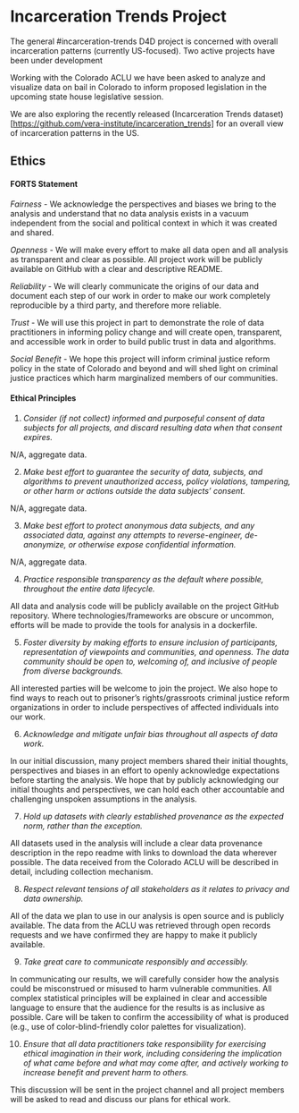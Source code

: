 
# Incarceration Trends Project
The general #incarceration-trends D4D project is concerned with overall incarceration patterns (currently US-focused). Two active projects have been under development

Working with the Colorado ACLU we have been asked to analyze and visualize data on bail in Colorado to inform proposed legislation in the upcoming state house legislative session. 

We are also exploring the recently released (Incarceration Trends dataset)[https://github.com/vera-institute/incarceration_trends] for an overall view of incarceration patterns in the US.


## Ethics

#### FORTS Statement

*Fairness* - We acknowledge the perspectives and biases we bring to the analysis and understand that no data analysis exists in a vacuum independent from the social and political context in which it was created and shared.

*Openness* - We will make every effort to make all data open and all analysis as transparent and clear as possible. All project work will be publicly available on GitHub with a clear and descriptive README.

*Reliability* - We will clearly communicate the origins of our data and document each step of our work in order to make our work completely reproducible by a third party, and therefore more reliable.

*Trust* - We will use this project in part to demonstrate the role of data practitioners in informing policy change and will create open, transparent, and accessible work in order to build public trust in data and algorithms.

*Social Benefit* - We hope this project will inform criminal justice reform policy in the state of Colorado and beyond and will shed light on criminal justice practices which harm marginalized members of our communities.

#### Ethical Principles

1. *Consider (if not collect) informed and purposeful consent of data subjects for all projects, and discard resulting data when that consent expires.*

N/A, aggregate data.

2. *Make best effort to guarantee the security of data, subjects, and algorithms to prevent unauthorized access, policy violations, tampering, or other harm or actions outside the data subjects’ consent.*

N/A, aggregate data.

3. *Make best effort to protect anonymous data subjects, and any associated data, against any attempts to reverse-engineer, de-anonymize, or otherwise expose confidential information.*

N/A, aggregate data.

4. *Practice responsible transparency as the default where possible, throughout the entire data lifecycle.*

All data and analysis code will be publicly available on the project GitHub repository. Where technologies/frameworks are obscure or uncommon, efforts will be made to provide the tools for analysis in a dockerfile.

5. *Foster diversity by making efforts to ensure inclusion of participants, representation of viewpoints and communities, and openness. The data community should be open to, welcoming of, and inclusive of people from diverse backgrounds.*

All interested parties will be welcome to join the project. We also hope to find ways to reach out to prisoner’s rights/grassroots criminal justice reform organizations in order to include perspectives of affected individuals into our work.

6. *Acknowledge and mitigate unfair bias throughout all aspects of data work.*

In our initial discussion, many project members shared their initial thoughts, perspectives and biases in an effort to openly acknowledge expectations before starting the analysis. We hope that by publicly acknowledging our initial thoughts and perspectives, we can hold each other accountable and challenging unspoken assumptions in the analysis.

7. *Hold up datasets with clearly established provenance as the expected norm, rather than the exception.*

All datasets used in the analysis will include a clear data provenance description in the repo readme with links to download the data wherever possible. The data received from the Colorado ACLU will be described in detail, including collection mechanism.

8. *Respect relevant tensions of all stakeholders as it relates to privacy and data ownership.*

All of the data we plan to use in our analysis is open source and is publicly available. The data from the ACLU was retrieved through open records requests and we have confirmed they are happy to make it publicly available.

9. *Take great care to communicate responsibly and accessibly.*

In communicating our results, we will carefully consider how the analysis could be misconstrued or misused to harm vulnerable communities. All complex statistical principles will be explained in clear and accessible language to ensure that the audience for the results is as inclusive as possible. Care will be taken to confirm the accessibility of what is produced (e.g., use of color-blind-friendly color palettes for visualization).

10. *Ensure that all data practitioners take responsibility for exercising ethical imagination in their work, including considering the implication of what came before and what may come after, and actively working to increase benefit and prevent harm to others.*

This discussion will be sent in the project channel and all project members will be asked to read and discuss our plans for ethical work.
